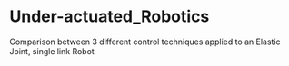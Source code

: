 # Under-actuated_Robotics
Comparison between 3 different control techniques applied to an Elastic Joint, single link Robot
